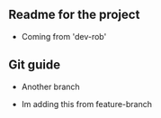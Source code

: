 ## Readme for the project

- Coming from 'dev-rob'
## Git guide

- Another branch

- Im adding this from feature-branch